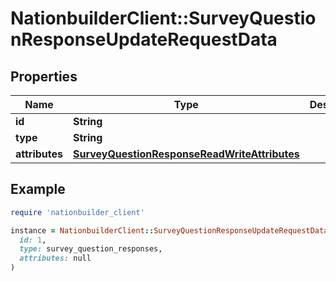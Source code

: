 # NationbuilderClient::SurveyQuestionResponseUpdateRequestData

## Properties

| Name | Type | Description | Notes |
| ---- | ---- | ----------- | ----- |
| **id** | **String** |  |  |
| **type** | **String** |  |  |
| **attributes** | [**SurveyQuestionResponseReadWriteAttributes**](SurveyQuestionResponseReadWriteAttributes.md) |  | [optional] |

## Example

```ruby
require 'nationbuilder_client'

instance = NationbuilderClient::SurveyQuestionResponseUpdateRequestData.new(
  id: 1,
  type: survey_question_responses,
  attributes: null
)
```

